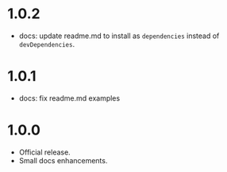 # 1.0.2

* docs: update readme.md to install as `dependencies` instead of `devDependencies`.

# 1.0.1

* docs: fix readme.md examples

# 1.0.0

* Official release.
* Small docs enhancements. 